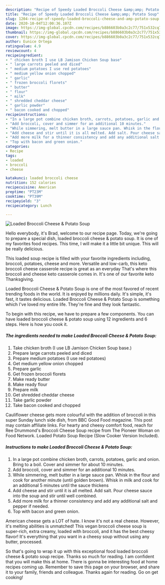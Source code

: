 ```yaml
---
description: "Recipe of Speedy Loaded Broccoli Cheese &amp;amp; Potato Soup"
title: "Recipe of Speedy Loaded Broccoli Cheese &amp;amp; Potato Soup"
slug: 1204-recipe-of-speedy-loaded-broccoli-cheese-and-amp-potato-soup
date: 2020-10-04T12:00:36.107Z
image: https://img-global.cpcdn.com/recipes/b886603b0a3c2c77/751x532cq70/loaded-broccoli-cheese-potato-soup-recipe-main-photo.jpg
thumbnail: https://img-global.cpcdn.com/recipes/b886603b0a3c2c77/751x532cq70/loaded-broccoli-cheese-potato-soup-recipe-main-photo.jpg
cover: https://img-global.cpcdn.com/recipes/b886603b0a3c2c77/751x532cq70/loaded-broccoli-cheese-potato-soup-recipe-main-photo.jpg
author: Eunice Ortega
ratingvalue: 4.9
reviewcount: 4
recipeingredient:
- " chicken broth I use LB Jamison Chicken Soup base"
- " large carrots peeled and diced"
- " medium potatoes I use red potatoes"
- " medium yellow onion chopped"
- " garlic"
- " frozen broccoli florets"
- " butter"
- " flour"
- " milk"
- " shredded cheddar cheese"
- " garlic powder"
- " bacon cooked and chopped"
recipeinstructions:
- "In a large pot combine chicken broth, carrots, potatoes, garlic and onion. Bring to a boil. Cover and simmer for about 10 minutes."
- "Add broccoli, cover and simmer for an additional 10 minutes."
- "While simmering, melt butter in a large sauce pan. Whisk in the flour and cook for another minute (until golden brown). Whisk in milk and cook for an additional 5 minutes until the sauce thickens"
- "Add cheese and stir until it is all melted. Add salt. Pour cheese sauce into the soup and stir until well combined."
- "Add more milk for a thinner consistency and add any additional salt and pepper if needed."
- "Top with bacon and green onion."
categories:
- Recipe
tags:
- loaded
- broccoli
- cheese

katakunci: loaded broccoli cheese 
nutrition: 152 calories
recipecuisine: American
preptime: "PT23M"
cooktime: "PT39M"
recipeyield: "3"
recipecategory: Lunch

---
```



![Loaded Broccoli Cheese &amp; Potato Soup](https://img-global.cpcdn.com/recipes/b886603b0a3c2c77/751x532cq70/loaded-broccoli-cheese-potato-soup-recipe-main-photo.jpg)

Hello everybody, it's Brad, welcome to our recipe page. Today, we're going to prepare a special dish, loaded broccoli cheese &amp; potato soup. It is one of my favorites food recipes. This time, I will make it a little bit unique. This will be really delicious.

This loaded soup recipe is filled with your favorite ingredients including, broccoli, potatoes, cheese and more. Versatile and low-carb, this keto broccoli cheese casserole recipe is great as an everyday That&#39;s where this broccoli and cheese keto casserole comes in. It&#39;s one of our favorite keto Thanksgiving.

Loaded Broccoli Cheese &amp; Potato Soup is one of the most favored of recent trending foods in the world. It is enjoyed by millions daily. It's simple, it's fast, it tastes delicious. Loaded Broccoli Cheese &amp; Potato Soup is something which I've loved my entire life. They're fine and they look fantastic.


To begin with this recipe, we have to prepare a few components. You can have loaded broccoli cheese &amp; potato soup using 12 ingredients and 6 steps. Here is how you cook it.

<!--inarticleads1-->

##### The ingredients needed to make Loaded Broccoli Cheese &amp; Potato Soup:

1. Take  chicken broth (I use LB Jamison Chicken Soup base.)
1. Prepare  large carrots peeled and diced
1. Prepare  medium potatoes (I use red potatoes)
1. Get  medium yellow onion chopped
1. Prepare  garlic
1. Get  frozen broccoli florets
1. Make ready  butter
1. Make ready  flour
1. Prepare  milk
1. Get  shredded cheddar cheese
1. Take  garlic powder
1. Take  bacon cooked and chopped


Cauliflower cheese gets more colourful with the addition of broccoli in this super Sunday lunch side dish, from BBC Good Food magazine. This post may contain affiliate links. For hearty and cheesy comfort food, reach for Ree Drummond&#39;s Broccoli Cheese Soup recipe from The Pioneer Woman on Food Network. Loaded Potato Soup Recipe (Slow Cooker Version Included). 

<!--inarticleads2-->

##### Instructions to make Loaded Broccoli Cheese &amp; Potato Soup:

1. In a large pot combine chicken broth, carrots, potatoes, garlic and onion. Bring to a boil. Cover and simmer for about 10 minutes.
1. Add broccoli, cover and simmer for an additional 10 minutes.
1. While simmering, melt butter in a large sauce pan. Whisk in the flour and cook for another minute (until golden brown). Whisk in milk and cook for an additional 5 minutes until the sauce thickens
1. Add cheese and stir until it is all melted. Add salt. Pour cheese sauce into the soup and stir until well combined.
1. Add more milk for a thinner consistency and add any additional salt and pepper if needed.
1. Top with bacon and green onion.


American cheese gets a LOT of hate. I know it&#39;s not a real cheese. However, it&#39;s melting abilities is unmatched! This vegan broccoli cheese soup is super-rich, extra creamy, loaded with broccoli, and it has the best cheesy flavor! It&#39;s everything that you want in a cheesy soup without using any butter, processed. 

So that's going to wrap it up with this exceptional food loaded broccoli cheese &amp; potato soup recipe. Thanks so much for reading. I am confident that you will make this at home. There is gonna be interesting food at home recipes coming up. Remember to save this page on your browser, and share it to your family, friends and colleague. Thanks again for reading. Go on get cooking!
